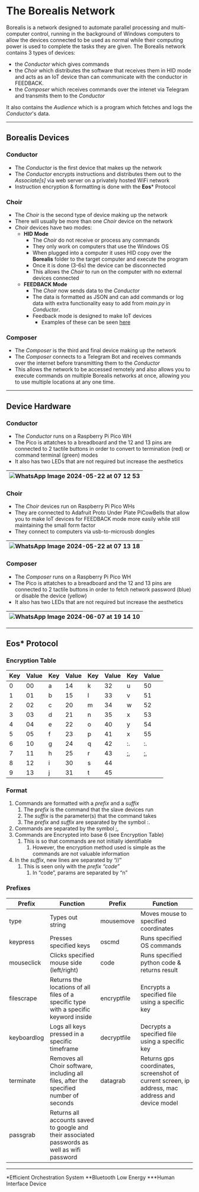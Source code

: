 # The Borealis Network
Borealis is a network designed to automate parallel processing and multi-computer control, running in the background of Windows computers to allow the devices connected to be used as normal while their computing power is used to complete the tasks they are given. The Borealis network contains 3 types of devices:
- the _Conductor_ which gives commands
- the _Choir_ which distributes the software that receives them in HID mode and acts as an IoT device than can communicate with the conductor in FEEDBACK.
- the _Composer_ which receives commands over the intenet via Telegram and transmits them to the _Conductor_

It also contains the _Audience_ which is a program which fetches and logs the _Conductor_'s data.

---

## Borealis Devices

### Conductor
- The _Conductor_ is the first device that makes up the network
- The _Conductor_ encrypts instructions and distributes them out to the _Associate[s]_ via web server on a privately hosted WiFi network
- Instruction encryption & formatting is done with the **Eos*** Protocol

### Choir
- The _Choir_ is the second type of device making up the network
- There will usually be more than one _Choir_ device on the network
- _Choir_ devices have two modes:
    - **HID Mode**
        - The _Choir_ do not receive or process any commands
        - They only work on computers that use the Windows OS
        - When plugged into a computer it uses HID copy over the **Borealis** folder to the target computer and execute the program
        - Once it is done (3-6s) the device can be disconnected
        - This allows the _Choir_ to run on the computer with no external devices connected
    - **FEEDBACK Mode**
        - The _Choir_ now sends data to the _Conductor_
        - The data is formatted as JSON and can add commands or log data with extra functionality easy to add from _main.py_ in _Conductor_.
        - Feedback mode is designed to make IoT devices
            - Examples of these can be seen [here](Choir/FEEDBACK.md)

### Composer
- The _Composer_ is the third and final device making up the network
- The _Composer_ connects to a Telegram Bot and receives commands over the internet before transmitting them to the _Conductor_
- This allows the network to be accessed remotely and also allows you to execute commands on multiple Borealis networks at once, allowing you to use multiple locations at any one time.
---

## Device Hardware

### Conductor
- The _Conductor_ runs on a Raspberry Pi Pico WH
- The Pico is attatches to a breadboard and the 12 and 13 pins are connected to 2 tactile buttons in order to convert to termination (red) or command terminal (green) modes
- It also has two LEDs that are not required but increase the aesthetics

|![WhatsApp Image 2024-05-22 at 07 12 53](https://github.com/LindenLaboratory/Borealis/assets/134805131/91e96973-261a-4a66-8a9f-2fbef3004be1) |
|-|

### Choir
- The _Choir_ devices run on Raspberry Pi Pico WHs
- They are connected to Adafruit Proto Under Plate PiCowBells that allow you to make IoT devices for FEEDBACK mode more easily while still maintaining the small form factor
- They connect to computers via usb-to-microusb dongles

|![WhatsApp Image 2024-05-22 at 07 13 18](https://github.com/LindenLaboratory/Borealis/assets/134805131/af757cbc-e3f0-47ea-8855-9352ee12a80e) |
|-|

### Composer
- The _Composer_ runs on a Raspberry Pi Pico WH
- The Pico is attatches to a breadboard and the 12 and 13 pins are connected to 2 tactile buttons in order to fetch network password (blue) or disable the device (yellow)
- It also has two LEDs that are not required but increase the aesthetics

| ![WhatsApp Image 2024-06-07 at 19 14 10](https://github.com/LindenLaboratory/Borealis/assets/134805131/cf6b4b1c-9a3c-49d4-9464-11070ad659e7) |
|-|

---

## Eos* Protocol

### Encryption Table
| Key | Value | Key | Value | Key | Value | Key | Value |
| --- | --- | --- | --- | --- | --- | --- | --- |
| 0 | 00 | a | 14 | k | 32 | u | 50 |
| 1 | 01 | b | 15 | l | 33 | v | 51 |
| 2 | 02 | c | 20 | m | 34 | w | 52 |
| 3 | 03 | d | 21 | n | 35 | x | 53 |
| 4 | 04 | e | 22 | o | 40 | y | 54 |
| 5 | 05 | f | 23 | p | 41 | x | 55 |
| 6 | 10 | g | 24 | q | 42 | :. | :. |
| 7 | 11 | h | 25 | r | 43 | ;, | ;, |
| 8 | 12 | i | 30 | s | 44 |  |  |
| 9 | 13 | j | 31 | t | 45 |  |  |

### Format

1. Commands are formatted with a *prefix* and a *suffix*
    1. The p*refix* is the command that the slave devices run
    2. The *suffix* is the parameter(s) that the command takes
    3. The *prefix* and *suffix* are separated by the symbol :.
2. Commands are separated by the symbol ;,
3. Commands are Encrypted into base 6 (see Encryption Table)
    1. This is so that commands are not initially identifiable
        1. However, the encryption method used is simple as the commands are not valuable information
4. In the *suffix*, new lines are separated by “//”
    1. This is seen only with the *prefix “*code*”*
        1. In “code”, params are separated by “n”

### Prefixes
| Prefix | Function | Prefix | Function |
| --- | --- | --- | --- |
| type | Types out string | mousemove | Moves mouse to specified coordinates |
| keypress | Presses specified keys | oscmd | Runs specified OS commands |
| mouseclick | Clicks specified mouse side (left/right) | code | Runs specified python code & returns result |
| filescrape | Returns the locations of all files of a specific type with a specific keyword inside | encryptfile | Encrypts a specified file using a specific key |
| keyboardlog | Logs all keys pressed in a specific timeframe | decryptfile | Decrypts a specified file using a specific key |
| terminate | Removes all Choir software, including all files, after the specified number of seconds | datagrab | Returns gps coordinates, screenshot of current screen, ip address, mac address and device model |
| passgrab | Returns all accounts saved to google and their associated passwords as well as wifi password |  |  |

---
*Efficient Orchestration System
**Bluetooth Low Energy
***Human Interface Device
